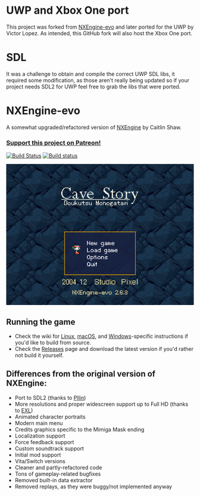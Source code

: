 # UWP and Xbox One port
This project was forked from [NXEngine-evo](https://github.com/nxengine/nxengine-evo) and later
ported for the UWP by Victor Lopez. As intended, this GitHub fork will also host the Xbox One port.

# SDL
It was a challenge to obtain and compile the correct UWP SDL libs, it required some modification,
as those aren't really being updated so if your project needs SDL2 for UWP feel free to grab the
libs that were ported.

# NXEngine-evo
A somewhat upgraded/refactored version of [NXEngine](http://nxengine.sourceforge.net/) by Caitlin Shaw.

### [Support this project on Patreon!](https://www.patreon.com/sarcasticat)

[![Build Status](https://travis-ci.org/nxengine/nxengine-evo.svg?branch=master)](https://travis-ci.org/nxengine/nxengine-evo) [![Build status](https://ci.appveyor.com/api/projects/status/85orsvsorwbvct25?svg=true)](https://ci.appveyor.com/project/nxengine/nxengine-evo/branch/master)

![Screenshot](https://raw.githubusercontent.com/nxengine/nxengine-evo/master/screenshot.png)

## Running the game
 * Check the wiki for [Linux](https://github.com/nxengine/nxengine-evo/wiki/Building-on-Linux), [macOS](https://github.com/nxengine/nxengine-evo/wiki/Building-on-macOS), and [Windows](https://github.com/nxengine/nxengine-evo/wiki/Building-on-Windows)-specific instructions if you'd like to build from source.
 * Check the [Releases](https://github.com/nxengine/nxengine-evo/releases) page and download the latest version if you'd rather not build it yourself.

## Differences from the original version of NXEngine:
* Port to SDL2 (thanks to [PIlin](https://github.com/PIlin/NXEngine-iOS))
* More resolutions and proper widescreen support up to Full HD (thanks to [EXL](https://github.com/EXL/NXEngine))
* Animated character portraits
* Modern main menu
* Credits graphics specific to the Mimiga Mask ending
* Localization support
* Force feedback support
* Custom soundtrack support
* Initial mod support
* Vita/Switch versions
* Cleaner and partly-refactored code
* Tons of gameplay-related bugfixes
* Removed built-in data extractor
* Removed replays, as they were buggy/not implemented anyway
